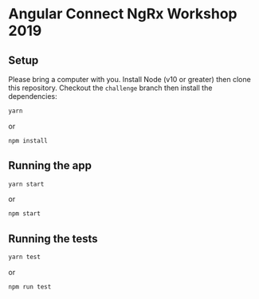 # Angular Connect NgRx Workshop 2019

## Setup

Please bring a computer with you. Install Node (v10 or greater) then clone this repository. Checkout the `challenge` branch then install the dependencies:

```sh
yarn
```

or

```sh
npm install
```

## Running the app

```sh
yarn start
```

or

```sh
npm start
```

## Running the tests

```sh
yarn test
```

or

```sh
npm run test
```
